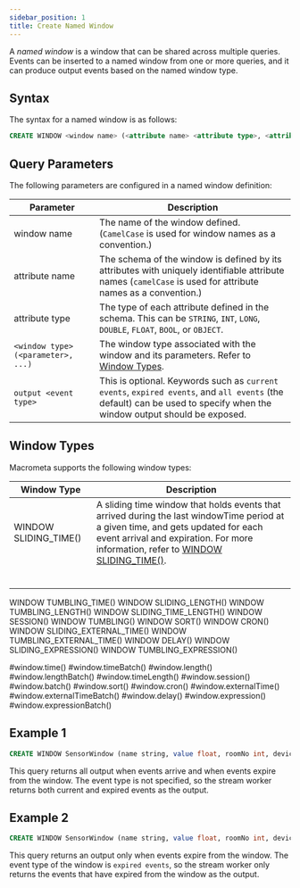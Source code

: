 ```yaml
---
sidebar_position: 1
title: Create Named Window
---
```


A _named window_ is a window that can be shared across multiple queries. Events can be inserted to a named window from one or more queries, and it can produce output events based on the named window type.

## Syntax

The syntax for a named window is as follows:

```sql
CREATE WINDOW <window name> (<attribute name> <attribute type>, <attribute name> <attribute type>, ... ) <window type>(<parameter>, <parameter>, …) <event type>;
```

## Query Parameters

The following parameters are configured in a named window definition:

| Parameter     | Description |
| ------------- |-------------|
| window name      | The name of the window defined. (`CamelCase` is used for window names as a convention.) |
| attribute name   | The schema of the window is defined by its attributes with uniquely identifiable attribute names (`camelCase` is used for attribute names as a convention.)|    |
| attribute type   | The type of each attribute defined in the schema. This can be `STRING`, `INT`, `LONG`, `DOUBLE`, `FLOAT`, `BOOL`, or `OBJECT`.     |
| `<window type>(<parameter>, ...)`   | The window type associated with the window and its parameters. Refer to [Window Types](#window-types).     |
| `output <event type>` | This is optional. Keywords such as `current events`, `expired events`, and `all events` (the default) can be used to specify when the window output should be exposed. |

## Window Types

Macrometa supports the following window types:

| Window Type     | Description |
| ------------- |-------------|
| WINDOW SLIDING_TIME()     | A sliding time window that holds events that arrived during the last windowTime period at a given time, and gets updated for each event arrival and expiration. For more information, refer to [WINDOW SLIDING_TIME()](window-types/sliding-time.md).   |
|      |    |
|      |    |
|      |    |
|      |    |
|      |    |
|      |    |





WINDOW TUMBLING_TIME()
WINDOW SLIDING_LENGTH()
WINDOW TUMBLING_LENGTH()
WINDOW SLIDING_TIME_LENGTH()
WINDOW SESSION()
WINDOW TUMBLING()
WINDOW SORT()
WINDOW CRON()
WINDOW SLIDING_EXTERNAL_TIME()
WINDOW TUMBLING_EXTERNAL_TIME()
WINDOW DELAY()
WINDOW SLIDING_EXPRESSION()
WINDOW TUMBLING_EXPRESSION()

#window.time()
#window.timeBatch()
#window.length()
#window.lengthBatch()
#window.timeLength()
#window.session()
#window.batch()
#window.sort()
#window.cron()
#window.externalTime()
#window.externalTimeBatch()
#window.delay()
#window.expression()
#window.expressionBatch()



## Example 1

```sql
CREATE WINDOW SensorWindow (name string, value float, roomNo int, deviceID string) timeBatch(1 second);
```

This query returns all output when events arrive and when events expire from the window. The event type is not specified, so the stream worker returns both current and expired events as the output.

## Example 2

```sql
CREATE WINDOW SensorWindow (name string, value float, roomNo int, deviceID string) timeBatch(1 second) output expired events;
```

This query returns an output only when events expire from the window. The event type of the window is `expired events`, so the stream worker only returns the events that have expired from the window as the output.
